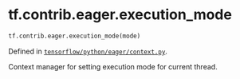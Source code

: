 <div itemscope itemtype="http://developers.google.com/ReferenceObject">
<meta itemprop="name" content="tf.contrib.eager.execution_mode" />
<meta itemprop="path" content="Stable" />
</div>

# tf.contrib.eager.execution_mode

``` python
tf.contrib.eager.execution_mode(mode)
```



Defined in [`tensorflow/python/eager/context.py`](https://www.tensorflow.org/code/tensorflow/python/eager/context.py).

Context manager for setting execution mode for current thread.